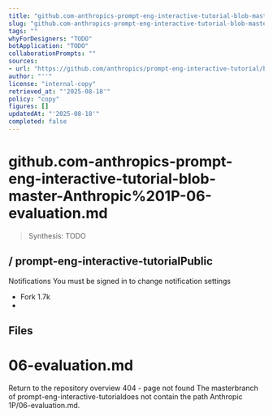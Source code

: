 ```yaml
---
title: "github.com-anthropics-prompt-eng-interactive-tutorial-blob-master-Anthropic%201P-06-evaluation.md"
slug: "github.com-anthropics-prompt-eng-interactive-tutorial-blob-master-Anthropic%201P-06-evaluation.md"
tags: ""
whyForDesigners: "TODO"
botApplication: "TODO"
collaborationPrompts: ""
sources:
- url: "https://github.com/anthropics/prompt-eng-interactive-tutorial/blob/master/Anthropic%201P/06-evaluation.md"
author: "''"
license: "internal-copy"
retrieved_at: "'2025-08-18'"
policy: "copy"
figures: []
updatedAt: "'2025-08-18'"
completed: false
---
```


# github.com-anthropics-prompt-eng-interactive-tutorial-blob-master-Anthropic%201P-06-evaluation.md

> Synthesis: TODO

/
**prompt-eng-interactive-tutorial**Public
-
Notifications
You must be signed in to change notification settings
- Fork 1.7k
-
## Files
# 06-evaluation.md
Return to the repository overview
404 - page not found
The
masterbranch of
prompt-eng-interactive-tutorialdoes not contain the path
Anthropic 1P/06-evaluation.md.


